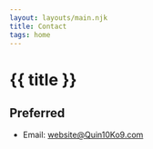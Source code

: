 ```yaml
---
layout: layouts/main.njk
title: Contact
tags: home
---
```


# {{ title }}

## Preferred

- Email: [website@Quin10Ko9.com](mailto:website@quin10ko9.com)
